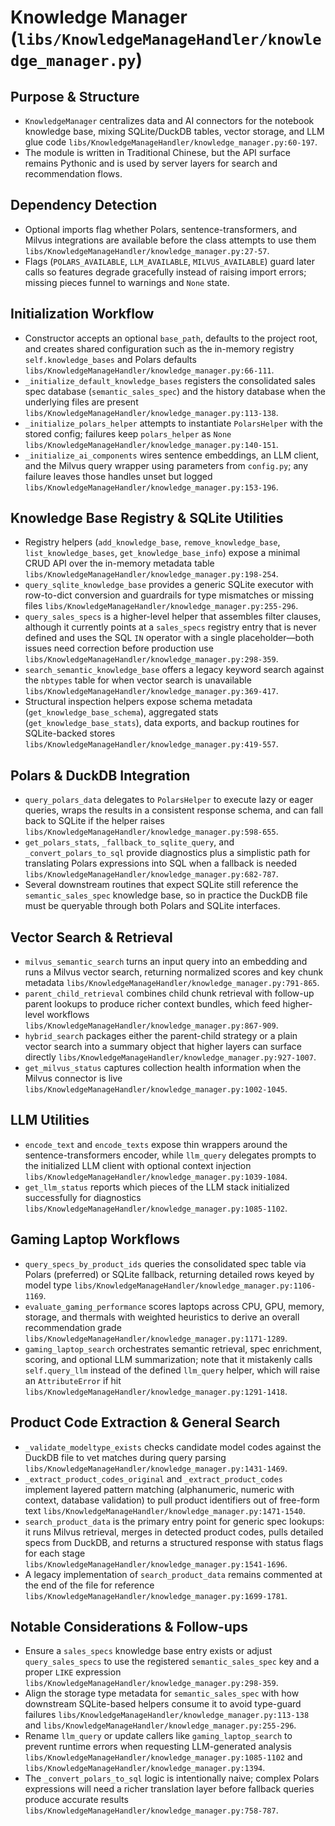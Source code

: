 # Knowledge Manager (`libs/KnowledgeManageHandler/knowledge_manager.py`)

## Purpose & Structure
- `KnowledgeManager` centralizes data and AI connectors for the notebook knowledge base, mixing SQLite/DuckDB tables, vector storage, and LLM glue code `libs/KnowledgeManageHandler/knowledge_manager.py:60-197`.
- The module is written in Traditional Chinese, but the API surface remains Pythonic and is used by server layers for search and recommendation flows.

## Dependency Detection
- Optional imports flag whether Polars, sentence-transformers, and Milvus integrations are available before the class attempts to use them `libs/KnowledgeManageHandler/knowledge_manager.py:27-57`.
- Flags (`POLARS_AVAILABLE`, `LLM_AVAILABLE`, `MILVUS_AVAILABLE`) guard later calls so features degrade gracefully instead of raising import errors; missing pieces funnel to warnings and `None` state.

## Initialization Workflow
- Constructor accepts an optional `base_path`, defaults to the project root, and creates shared configuration such as the in-memory registry `self.knowledge_bases` and Polars defaults `libs/KnowledgeManageHandler/knowledge_manager.py:66-111`.
- `_initialize_default_knowledge_bases` registers the consolidated sales spec database (`semantic_sales_spec`) and the history database when the underlying files are present `libs/KnowledgeManageHandler/knowledge_manager.py:113-138`.
- `_initialize_polars_helper` attempts to instantiate `PolarsHelper` with the stored config; failures keep `polars_helper` as `None` `libs/KnowledgeManageHandler/knowledge_manager.py:140-151`.
- `_initialize_ai_components` wires sentence embeddings, an LLM client, and the Milvus query wrapper using parameters from `config.py`; any failure leaves those handles unset but logged `libs/KnowledgeManageHandler/knowledge_manager.py:153-196`.

## Knowledge Base Registry & SQLite Utilities
- Registry helpers (`add_knowledge_base`, `remove_knowledge_base`, `list_knowledge_bases`, `get_knowledge_base_info`) expose a minimal CRUD API over the in-memory metadata table `libs/KnowledgeManageHandler/knowledge_manager.py:198-254`.
- `query_sqlite_knowledge_base` provides a generic SQLite executor with row-to-dict conversion and guardrails for type mismatches or missing files `libs/KnowledgeManageHandler/knowledge_manager.py:255-296`.
- `query_sales_specs` is a higher-level helper that assembles filter clauses, although it currently points at a `sales_specs` registry entry that is never defined and uses the SQL `IN` operator with a single placeholder—both issues need correction before production use `libs/KnowledgeManageHandler/knowledge_manager.py:298-359`.
- `search_semantic_knowledge_base` offers a legacy keyword search against the `nbtypes` table for when vector search is unavailable `libs/KnowledgeManageHandler/knowledge_manager.py:369-417`.
- Structural inspection helpers expose schema metadata (`get_knowledge_base_schema`), aggregated stats (`get_knowledge_base_stats`), data exports, and backup routines for SQLite-backed stores `libs/KnowledgeManageHandler/knowledge_manager.py:419-557`.

## Polars & DuckDB Integration
- `query_polars_data` delegates to `PolarsHelper` to execute lazy or eager queries, wraps the results in a consistent response schema, and can fall back to SQLite if the helper raises `libs/KnowledgeManageHandler/knowledge_manager.py:598-655`.
- `get_polars_stats`, `_fallback_to_sqlite_query`, and `_convert_polars_to_sql` provide diagnostics plus a simplistic path for translating Polars expressions into SQL when a fallback is needed `libs/KnowledgeManageHandler/knowledge_manager.py:682-787`.
- Several downstream routines that expect SQLite still reference the `semantic_sales_spec` knowledge base, so in practice the DuckDB file must be queryable through both Polars and SQLite interfaces.

## Vector Search & Retrieval
- `milvus_semantic_search` turns an input query into an embedding and runs a Milvus vector search, returning normalized scores and key chunk metadata `libs/KnowledgeManageHandler/knowledge_manager.py:791-865`.
- `parent_child_retrieval` combines child chunk retrieval with follow-up parent lookups to produce richer context bundles, which feed higher-level workflows `libs/KnowledgeManageHandler/knowledge_manager.py:867-909`.
- `hybrid_search` packages either the parent-child strategy or a plain vector search into a summary object that higher layers can surface directly `libs/KnowledgeManageHandler/knowledge_manager.py:927-1007`.
- `get_milvus_status` captures collection health information when the Milvus connector is live `libs/KnowledgeManageHandler/knowledge_manager.py:1002-1045`.

## LLM Utilities
- `encode_text` and `encode_texts` expose thin wrappers around the sentence-transformers encoder, while `llm_query` delegates prompts to the initialized LLM client with optional context injection `libs/KnowledgeManageHandler/knowledge_manager.py:1039-1084`.
- `get_llm_status` reports which pieces of the LLM stack initialized successfully for diagnostics `libs/KnowledgeManageHandler/knowledge_manager.py:1085-1102`.

## Gaming Laptop Workflows
- `query_specs_by_product_ids` queries the consolidated spec table via Polars (preferred) or SQLite fallback, returning detailed rows keyed by model type `libs/KnowledgeManageHandler/knowledge_manager.py:1106-1169`.
- `evaluate_gaming_performance` scores laptops across CPU, GPU, memory, storage, and thermals with weighted heuristics to derive an overall recommendation grade `libs/KnowledgeManageHandler/knowledge_manager.py:1171-1289`.
- `gaming_laptop_search` orchestrates semantic retrieval, spec enrichment, scoring, and optional LLM summarization; note that it mistakenly calls `self.query_llm` instead of the defined `llm_query` helper, which will raise an `AttributeError` if hit `libs/KnowledgeManageHandler/knowledge_manager.py:1291-1418`.

## Product Code Extraction & General Search
- `_validate_modeltype_exists` checks candidate model codes against the DuckDB file to vet matches during query parsing `libs/KnowledgeManageHandler/knowledge_manager.py:1431-1469`.
- `_extract_product_codes_original` and `_extract_product_codes` implement layered pattern matching (alphanumeric, numeric with context, database validation) to pull product identifiers out of free-form text `libs/KnowledgeManageHandler/knowledge_manager.py:1471-1540`.
- `search_product_data` is the primary entry point for generic spec lookups: it runs Milvus retrieval, merges in detected product codes, pulls detailed specs from DuckDB, and returns a structured response with status flags for each stage `libs/KnowledgeManageHandler/knowledge_manager.py:1541-1696`.
- A legacy implementation of `search_product_data` remains commented at the end of the file for reference `libs/KnowledgeManageHandler/knowledge_manager.py:1699-1781`.

## Notable Considerations & Follow-ups
- Ensure a `sales_specs` knowledge base entry exists or adjust `query_sales_specs` to use the registered `semantic_sales_spec` key and a proper `LIKE` expression `libs/KnowledgeManageHandler/knowledge_manager.py:298-359`.
- Align the storage type metadata for `semantic_sales_spec` with how downstream SQLite-based helpers consume it to avoid type-guard failures `libs/KnowledgeManageHandler/knowledge_manager.py:113-138` and `libs/KnowledgeManageHandler/knowledge_manager.py:255-296`.
- Rename `llm_query` or update callers like `gaming_laptop_search` to prevent runtime errors when requesting LLM-generated analysis `libs/KnowledgeManageHandler/knowledge_manager.py:1085-1102` and `libs/KnowledgeManageHandler/knowledge_manager.py:1394`.
- The `_convert_polars_to_sql` logic is intentionally naive; complex Polars expressions will need a richer translation layer before fallback queries produce accurate results `libs/KnowledgeManageHandler/knowledge_manager.py:758-787`.

